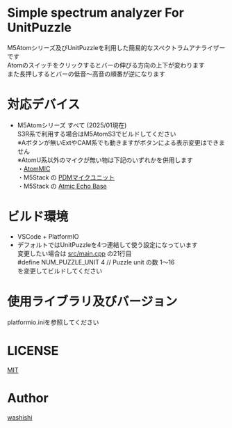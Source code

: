 # Simple spectrum analyzer For UnitPuzzle
M5Atomシリーズ及びUnitPuzzleを利用した簡易的なスペクトラムアナライザーです  
Atomのスイッチをクリックするとバーの伸びる方向の上下が変わります  
また長押しするとバーの低音～高音の順番が逆になります

# 対応デバイス
- M5Atomシリーズ すべて (2025/01現在)  
S3R系で利用する場合はM5AtomS3でビルドしてください  
※Aボタンが無いExtやCAM系でも動きますがボタンによる表示変更はできません  
※AtomU系以外のマイクが無い物は下記のいずれかを併用します  
・[AtomMIC](github.com/washishi/atom_mic)  
・M5Stack の [PDMマイクユニット](https://docs.m5stack.com/ja/unit/pdm)  
・M5Stack の [Atmic Echo Base](https://docs.m5stack.com/ja/atom/Atomic%20Echo%20Base)  

# ビルド環境
- VSCode + PlatformIO  
- デフォルトではUnitPuzzleを4つ連結して使う設定になっています  
変更したい場合は [src/main.cpp](src/main.cpp) の21行目  
#define NUM_PUZZLE_UNIT 4 // Puzzle unit の数 1～16   
を変更してビルドしてください

# 使用ライブラリ及びバージョン
platformio.iniを参照してください

# LICENSE 
[MIT](https://github.com/washishi/SimpleSpectrumAnalyzer-UnitPuzzle/LICENSE)

# Author
[washishi](https://github.com/washishi)